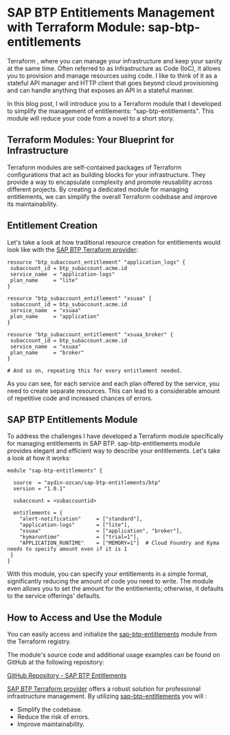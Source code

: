 
# SAP BTP Entitlements Management with Terraform Module: sap-btp-entitlements

Terraform , where you can manage your infrastructure and keep your sanity at the same time. Often referred to as Infrastructure as Code (IoC), it allows you to provision and manage resources using code. I like to think of it as a stateful API manager and HTTP client that goes beyond cloud provisioning and can handle anything that exposes an API in a stateful manner.

In this blog post, I will introduce you to a Terraform module that I developed to simplify the management of entitlements: "sap-btp-entitlements". This module will reduce your code from a novel to a short story.

## Terraform Modules: Your Blueprint for Infrastructure

Terraform modules are self-contained packages of Terraform configurations that act as building blocks for your infrastructure. They provide a way to encapsulate complexity and promote reusability across different projects. By creating a dedicated module for managing entitlements, we can simplify the overall Terraform codebase and improve its maintainability.

## Entitlement Creation

Let's take a look at how traditional resource creation for entitlements would look like with the [SAP BTP Terraform provider](https://registry.terraform.io/providers/SAP/btp/):

```hcl
resource "btp_subaccount_entitlement" "application_logs" {
 subaccount_id = btp_subaccount.acme.id
 service_name  = "application-logs"
 plan_name     = "lite"
}

resource "btp_subaccount_entitlement" "xsuaa" {
 subaccount_id = btp_subaccount.acme.id
 service_name  = "xsuaa"
 plan_name     = "application"
}

resource "btp_subaccount_entitlement" "xsuaa_broker" {
 subaccount_id = btp_subaccount.acme.id
 service_name  = "xsuaa"
 plan_name     = "broker"
}

# And so on, repeating this for every entitlement needed.
```

As you can see, for each service and each plan offered by the service, you need to create separate resources. This can lead to a considerable amount of repetitive code and increased chances of errors.

## SAP BTP Entitlements Module

To address the challenges I have developed a Terraform module specifically for managing entitlements in SAP BTP. sap-btp-entitlements module provides elegant and efficient way to describe your entitlements. Let's take a look at how it works:

```hcl
module "sap-btp-entitlements" {

  source  = "aydin-ozcan/sap-btp-entitlements/btp"
  version = "1.0.1"

  subaccount = <subaccountid>

  entitlements = {
    "alert-notification"     = ["standard"],
    "application-logs"       = ["lite"],
    "xsuaa"                  = ["application", "broker"],
    "kymaruntime"            = ["trial=1"],  
    "APPLICATION_RUNTIME"    = ["MEMORY=1"]  # Cloud Foundry and Kyma needs to specify amount even if it is 1
 }
}
```

With this module, you can specify your entitlements in a simple format, significantly reducing the amount of code you need to write. The module even allows you to set the amount for the entitlements; otherwise, it defaults to the service offerings' defaults.

## How to Access and Use the Module

You can easily access and initialize the [sap-btp-entitlements](https://registry.terraform.io/modules/aydin-ozcan/sap-btp-entitlements) module from the Terraform registry. 

The module's source code and additional usage examples can be found on GitHub at the following repository:

[GitHub Repository - SAP BTP Entitlements](https://github.com/aydin-ozcan/terraform-btp-sap-btp-entitlements)


[SAP BTP Terraform provider](https://registry.terraform.io/providers/SAP/btp/) offers a robust solution for professional infrastructure management.
By utilizing [sap-btp-entitlements](https://registry.terraform.io/modules/aydin-ozcan/sap-btp-entitlements) you will :

- Simplify the codebase.
- Reduce the risk of errors.
- Improve maintainability.
